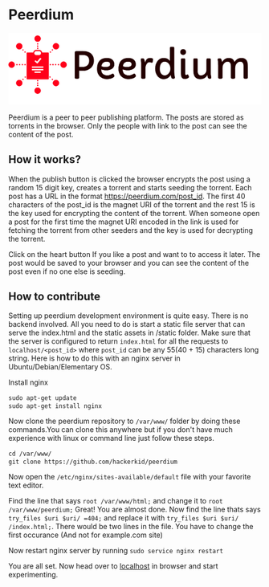 # Peerdium
<img src="static/images/peerdium2.png">

Peerdium is a peer to peer publishing platform. The posts are stored as torrents
in the browser. Only the people with link to the post can see the content of the
post.

## How it works?
When the publish button is clicked the browser encrypts the post using a random 15 digit key, creates a torrent and starts seeding the torrent.  Each post has a URL in the format https://peerdium.com/post_id. The first 40 characters of the post_id is the magnet URI of the torrent and the rest 15 is the key used for encrypting the content of the torrent. When someone open a post for the first time the magnet URI encoded in the link is used for fetching the torrent from other seeders and the key is used for decrypting the torrent.

Click on the heart button If you like a post and want to to access it later. The post would be saved to your browser and you can see the content of the post even if no one else is seeding.

## How to contribute
Setting up peerdium development environment is quite easy. There is no backend involved. All you need to do is start a static file server that can serve the index.html and the static assets in /static folder. Make sure that the server is configured to return `index.html` for all the requests to `localhost/<post_id>` where
`post_id` can be any 55(40 + 15) characters long string. Here is how to do this with an nginx server in Ubuntu/Debian/Elementary OS.

Install nginx

```
sudo apt-get update
sudo apt-get install nginx
```

Now clone the peerdium repository to `/var/www/` folder by doing these commands.You can clone this anywhere but if you don't have much experience with linux or command line just follow these steps.

```
cd /var/www/
git clone https://github.com/hackerkid/peerdium
```

Now open the `/etc/nginx/sites-available/default` file with your favorite text editor.

Find the line that says `root /var/www/html;` and change it to `root /var/www/peerdium;`
Great! You are almost done. Now find the line thats says `try_files $uri $uri/ =404;` and replace it with `try_files $uri $uri/ /index.html;`. There would be two lines in the file. You have to change the first occurance (And not for example.com site)

Now restart nginx server by running `sudo service nginx restart`

You are all set. Now head over to [localhost](http://localhost) in browser and start experimenting.
